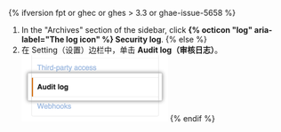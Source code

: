 {% ifversion fpt or ghec or ghes > 3.3 or ghae-issue-5658 %}
1. In the "Archives" section of the  sidebar, click **{% octicon "log" aria-label="The log icon" %} Security log**.
{% else  %}
1. 在 Setting（设置）边栏中，单击 **Audit log（审核日志）**。 ![边栏中的组织审核日志设置](/assets/images/help/organizations/org-settings-audit-log.png)
{% endif %}
